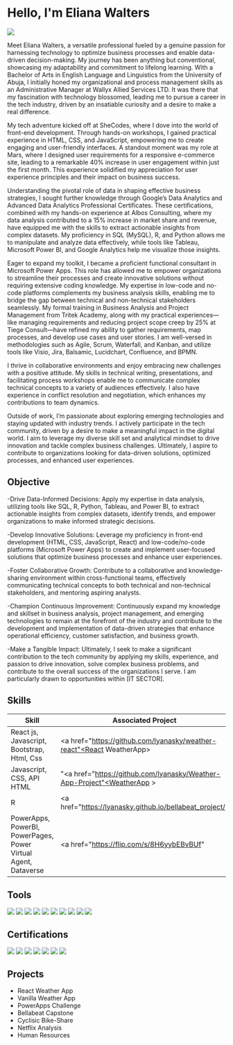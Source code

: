# Hello, I'm Eliana Walters
<a href="https://https://www.linkedin.com/in/eliana-walters-5614751a2/"><img src="https://img.shields.io/badge/-LinkedIn-0072b1?&style=for-the-badge&logo=linkedin&logoColor=white" /></a>

Meet Eliana Walters, a versatile professional fueled by a genuine passion for harnessing technology to optimize business processes and enable data-driven decision-making. My journey has been anything but conventional, showcasing my adaptability and commitment to lifelong learning. With a Bachelor of Arts in English Language and Linguistics from the University of Abuja, I initially honed my organizational and process management skills as an Administrative Manager at Wallyx Allied Services LTD. It was there that my fascination with technology blossomed, leading me to pursue a career in the tech industry, driven by an insatiable curiosity and a desire to make a real difference.

My tech adventure kicked off at SheCodes, where I dove into the world of front-end development. Through hands-on workshops, I gained practical experience in HTML, CSS, and JavaScript, empowering me to create engaging and user-friendly interfaces. A standout moment was my role at Mars, where I designed user requirements for a responsive e-commerce site, leading to a remarkable 40% increase in user engagement within just the first month. This experience solidified my appreciation for user experience principles and their impact on business success.

Understanding the pivotal role of data in shaping effective business strategies, I sought further knowledge through Google’s Data Analytics and Advanced Data Analytics Professional Certificates. These certifications, combined with my hands-on experience at Albos Consulting, where my data analysis contributed to a 15% increase in market share and revenue, have equipped me with the skills to extract actionable insights from complex datasets. My proficiency in SQL (MySQL), R, and Python allows me to manipulate and analyze data effectively, while tools like Tableau, Microsoft Power BI, and Google Analytics help me visualize those insights.

Eager to expand my toolkit, I became a proficient functional consultant in Microsoft Power Apps. This role has allowed me to empower organizations to streamline their processes and create innovative solutions without requiring extensive coding knowledge. My expertise in low-code and no-code platforms complements my business analysis skills, enabling me to bridge the gap between technical and non-technical stakeholders seamlessly. My formal training in Business Analysis and Project Management from Tritek Academy, along with my practical experiences—like managing requirements and reducing project scope creep by 25% at Tiege Consult—have refined my ability to gather requirements, map processes, and develop use cases and user stories. I am well-versed in methodologies such as Agile, Scrum, Waterfall, and Kanban, and utilize tools like Visio, Jira, Balsamic, Lucidchart, Confluence, and BPMN.

I thrive in collaborative environments and enjoy embracing new challenges with a positive attitude. My skills in technical writing, presentations, and facilitating process workshops enable me to communicate complex technical concepts to a variety of audiences effectively. I also have experience in conflict resolution and negotiation, which enhances my contributions to team dynamics.

Outside of work, I’m passionate about exploring emerging technologies and staying updated with industry trends. I actively participate in the tech community, driven by a desire to make a meaningful impact in the digital world. I aim to leverage my diverse skill set and analytical mindset to drive innovation and tackle complex business challenges. Ultimately, I aspire to contribute to organizations looking for data-driven solutions, optimized processes, and enhanced user experiences.



## Objective

-Drive Data-Informed Decisions: Apply my expertise in data analysis, utilizing tools like SQL, R, Python, Tableau, and Power BI, to extract actionable insights from complex datasets, identify trends, and empower organizations to make informed strategic decisions.

-Develop Innovative Solutions: Leverage my proficiency in front-end development (HTML, CSS, JavaScript, React) and low-code/no-code platforms (Microsoft Power Apps) to create and implement user-focused solutions that optimize business processes and enhance user experiences.

-Foster Collaborative Growth: Contribute to a collaborative and knowledge-sharing environment within cross-functional teams, effectively communicating technical concepts to both technical and non-technical stakeholders, and mentoring aspiring analysts.

-Champion Continuous Improvement: Continuously expand my knowledge and skillset in business analysis, project management, and emerging technologies to remain at the forefront of the industry and contribute to the development and implementation of data-driven strategies that enhance operational efficiency, customer satisfaction, and business growth.

-Make a Tangible Impact: Ultimately, I seek to make a significant contribution to the tech community by applying my skills, experience, and passion to drive innovation, solve complex business problems, and contribute to the overall success of the organizations I serve. I am particularly drawn to opportunities within [IT SECTOR].


## Skills

| Skill                                         | Associated Project         |
|-----------------------------------------------|----------------------------|
| React js, Javascript, Bootstrap, Html, Css          | <a href="https://github.com/lyanasky/weather-react"<React WeatherApp></a>|
| Javascript, CSS, API HTML  |"<a href="https://github.com/lyanasky/Weather-App-Project"<WeatherApp > </a>|
| R                                                | <a href="https://lyanasky.github.io/bellabeat_project/"|
| PowerApps, PowerBI, PowerPages, Power Virtual Agent, Dataverse      | <a href="https://flip.com/s/8H6yybEBvBUf"|

## Tools
<div>
   <img src="https://img.shields.io/badge/-JavaScript-F7DF1E?style=for-the-badge&logo=javascript&logoColor=black" />
   <img src="https://img.shields.io/badge/-React-61DAFB?style=for-the-badge&logo=react&logoColor=black" />
   <img src="https://img.shields.io/badge/-Python-3776AB?style=for-the-badge&logo=python&logoColor=white" />
   <img src="https://img.shields.io/badge/-R-276DC3?style=for-the-badge&logo=R&logoColor=white" />
   <img src="https://img.shields.io/badge/-SQL-4479A1?style=for-the-badge&logo=sql&logoColor=white" />
   <img src="https://img.shields.io/badge/-PowerApps-008272?style=for-the-badge&logo=powerapps&logoColor=white" />
   <img src="https://img.shields.io/badge/-Microsoft%20Excel-217346?style=for-the-badge&logo=microsoft%20excel&logoColor=white" />
   <img src="https://img.shields.io/badge/-Google%20Sheets-34A853?style=for-the-badge&logo=google%20sheets&logoColor=white" />
   <img src="https://img.shields.io/badge/-CSS-1572B6?style=for-the-badge&logo=css3&logoColor=white" />
   <img src="https://img.shields.io/badge/-HTML-E34F26?style=for-the-badge&logo=html5&logoColor=white" />
</div>


## Certifications
<div>
<img src="https://img.shields.io/badge/-Advanced%20Google%20Data%20Analytics-4285F4?style=for-the-badge&logo=google&logoColor=white" />
<img src="https://img.shields.io/badge/-SheCodes.io-FF69B4?style=for-the-badge&logo=SheCodes&logoColor=white" />
  <img src="https://img.shields.io/badge/-Cisco%20Networking-1BA0D7?style=for-the-badge&logo=Cisco&logoColor=white" /> 
<img src="https://img.shields.io/badge/-Saylor%20Academy%20Project%20Management-336699?style=for-the-badge&logo=Saylor%20Academy&logoColor=white" />
<img src="https://img.shields.io/badge/-Saylor%20Academy%20Human%20Resources-336699?style=for-the-badge&logo=Saylor%20Academy&logoColor=white" />
  <img src="https://img.shields.io/badge/-Saylor%20Academy%20Customer%20Service-336699?style=for-the-badge&logo=Saylor%20Academy&logoColor=white" /> 
   <img src="https://img.shields.io/badge/-Google%20Professional%20Data%20Analytics-4285F4?style=for-the-badge&logo=google&logoColor=white" />
   
</div>

## Projects
- React Weather App
- Vanilla Weather App
- PowerApps Challenge
- Bellabeat Capstone
- Cyclisic Bike-Share
- Netflix Analysis
- Human Resources

